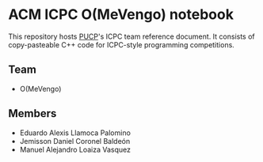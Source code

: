 # ACM ICPC O(MeVengo) notebook

This repository hosts [PUCP](https://es.wikipedia.org/wiki/Pontificia_Universidad_Cat%C3%B3lica_del_Per%C3%BA)'s
ICPC team reference document.
It consists of copy-pasteable C++ code for ICPC-style programming competitions.

## Team

* O(MeVengo)

## Members

* Eduardo Alexis Llamoca Palomino
* Jemisson Daniel Coronel Baldeón
* Manuel Alejandro Loaiza Vasquez